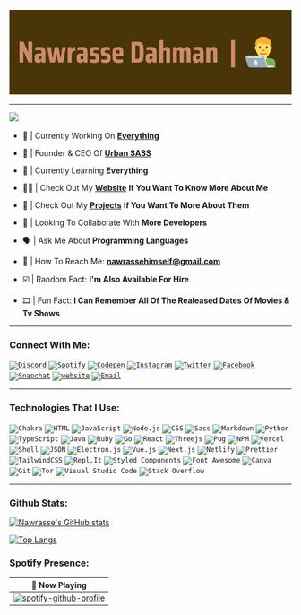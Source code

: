 ![logo](logo.png)

<hr>

<p align="left">
  <img src="https://readme-typing-svg.herokuapp.com?color=CC8B69&size=25&center=true&vCenter=true&lines=Full-Stack+Web+Developer;Self-Taught++Web+Developer;Self-Taught+Web+Designer">
</p>

- 🤖 | Currently Working On [**Everything**](https://github.com/NawrasseDahman)

- 👑 | Founder & CEO Of [**Urban SASS**](https://github.com/UrbanSASS)

- 🧠 | Currently Learning **Everything**

- 👨‍💻 | Check Out My [**Website**](https://nawrassedhm.vercel.app/) **If You Want To Know More About Me**

- 🌟 | Check Out My [**Projects**](https://github.com/NawrasseDahman?tab=repositories) **If You Want To More About Them**

- 🤩 | Looking To Collaborate With **More Developers**

- 🗣️ | Ask Me About **Programming Languages**

- 📧 | How To Reach Me: **nawrassehimself@gmail.com**

- ☑️ | Random Fact: **I'm Also Available For Hire**

- 🎞️ | Fun Fact: **I Can Remember All Of The Realeased Dates Of Movies & Tv Shows**

<p align="center">
  
<hr>

<h3 align="left">Connect With Me:</h3>

<code><a href="https://discord.com/users/878309088126197860"><img src="https://img.shields.io/badge/Discord-7289DA?style=for-the-badge&logo=discord&logoColor=white" alt="Discord" /></a></code>
<code><a href="https://open.spotify.com/user/4pevqlgntbtzf7quj0q307245?si=i38Ih3MgQTuypyjtO7cH6w&utm_source=copy-link"><img src="https://img.shields.io/badge/Spotify-1ED760?&style=for-the-badge&logo=spotify&logoColor=white" alt="Spotify" /></a></code>
<code><a href="https://codepen.io/nawrassedahman"><img src="https://img.shields.io/badge/CodePen-white?style=for-the-badge&logo=codepen&logoColor=black" alt="Codepen" /></a></code>
<code><a href="https://www.instagram.com/NawrasseDahman"><img src="https://img.shields.io/badge/Instagram-E4405F?style=for-the-badge&logo=instagram&logoColor=white" alt="Instagram" /></a></code>
<code><a href="https://twitter.com/nawrassedahman"><img src="https://img.shields.io/badge/Twitter-1DA1F2?style=for-the-badge&logo=twitter&logoColor=white" alt="Twitter" /></a></code>
<code><a href="https://www.facebook.com/nawrassedahman"><img src="https://img.shields.io/badge/Facebook-1877F2?style=for-the-badge&logo=facebook&logoColor=white" alt="Facebook" /></a></code>
<code><a href="https://www.snapchat.com/add/nawrassedahman"><img src="https://img.shields.io/badge/Snapchat-FFFC00?style=for-the-badge&logo=snapchat&logoColor=white" alt="Snapchat" /></a></code>
<code><a href="https://nawrasse.netlify.app/"><img src="https://img.shields.io/badge/website-000000?style=for-the-badge&logo=spond&logoColor=white" alt="website" /></a></code>
<code><a href="mailto:nawrassehimself@gmail.com"><img src="https://img.shields.io/badge/Gmail-D14836?style=for-the-badge&logo=gmail&logoColor=white" alt="Email" /></a></code>
<hr>

### Technologies That I Use:

<code>![Chakra](https://img.shields.io/badge/Chakra--UI-319795?style=for-the-badge&logo=chakra-ui&logoColor=white)</code>
<code>![HTML](https://img.shields.io/badge/HTML5-E34F26?style=for-the-badge&logo=html5&logoColor=white)</code>
<code>![JavaScript](https://img.shields.io/badge/JavaScript-F7DF1E?style=for-the-badge&logo=javascript&logoColor=black)</code>
<code>![Node.js](https://img.shields.io/badge/Node.js-43853D?style=for-the-badge&logo=node.js&logoColor=white)</code>
<code>![CSS](https://img.shields.io/badge/CSS3-1572B6?style=for-the-badge&logo=css3&logoColor=white)</code>
<code>![Sass](https://img.shields.io/badge/Sass-CC6699?style=for-the-badge&logo=sass&logoColor=white)</code>
<code>![Markdown](https://img.shields.io/badge/Markdown-000000?style=for-the-badge&logo=markdown&logoColor=white)</code>
<code>![Python](https://img.shields.io/badge/Python-FFD43B?style=for-the-badge&logo=python&logoColor=darkgreen)</code>
<code>![TypeScript](https://img.shields.io/badge/TypeScript-007ACC?style=for-the-badge&logo=typescript&logoColor=white)</code>
<code>![Java](https://img.shields.io/badge/Java-ED8B00?style=for-the-badge&logo=java&logoColor=white)</code>
<code>![Ruby](https://img.shields.io/badge/Ruby-CC342D?style=for-the-badge&logo=ruby&logoColor=white)</code>
<code>![Go](https://img.shields.io/badge/Go-00ADD8?style=for-the-badge&logo=go&logoColor=white)</code>
<code>![React](https://img.shields.io/badge/react-%2320232a.svg?style=for-the-badge&logo=react&logoColor=%2361DAFB)</code>
<code>![Threejs](https://img.shields.io/badge/threejs-black?style=for-the-badge&logo=three.js&logoColor=white)</code>
<code>![Pug](https://img.shields.io/badge/Pug-E3C29B?style=for-the-badge&logo=pug&logoColor=black)</code>
<code>![NPM](https://img.shields.io/badge/NPM-%23000000.svg?style=for-the-badge&logo=npm&logoColor=white)</code>
<code>![Vercel](https://img.shields.io/badge/vercel-%23000000.svg?style=for-the-badge&logo=vercel&logoColor=white)</code>
<code>![Shell](https://img.shields.io/badge/Shell_Script-121011?style=for-the-badge&logo=gnu-bash&logoColor=white)</code>
<code>![JSON](https://img.shields.io/badge/json-5E5C5C?style=for-the-badge&logo=json&logoColor=white)</code>
<code>![Electron.js](https://img.shields.io/badge/Electron-2B2E3A?style=for-the-badge&logo=electron&logoColor=9FEAF9)</code>
<code>![Vue.js](https://img.shields.io/badge/vuejs-%2335495e.svg?style=for-the-badge&logo=vuedotjs&logoColor=%234FC08D)</code>
<code>![Next.js](https://img.shields.io/badge/next.js-000000?style=for-the-badge&logo=nextdotjs&logoColor=white)</code>
<code>![Netlify](https://img.shields.io/badge/netlify-%23000000.svg?style=for-the-badge&logo=netlify&logoColor=#00C7B7)</code>
<code>![Prettier](https://img.shields.io/badge/prettier-1A2C34?style=for-the-badge&logo=prettier&logoColor=F7BA3E)</code>
<code>![TailwindCSS](https://img.shields.io/badge/tailwindcss-%2338B2AC.svg?style=for-the-badge&logo=tailwind-css&logoColor=white)</code>
<code>![Repl.It](https://img.shields.io/badge/Repl.it-%230D101E.svg?style=for-the-badge&logo=replit&logoColor=white)</code>
<code>![Styled Components](https://img.shields.io/badge/styled--components-DB7093?style=for-the-badge&logo=styled-components&logoColor=white)</code>
<code>![Font Awesome](https://img.shields.io/badge/Font_Awesome-339AF0?style=for-the-badge&logo=fontawesome&logoColor=white)</code>
<code>![Canva](https://img.shields.io/badge/Canva-%2300C4CC.svg?style=for-the-badge&logo=Canva&logoColor=white)</code>
<code>![Git](https://img.shields.io/badge/GIT-E44C30?style=for-the-badge&logo=git&logoColor=white)</code>
<code>![Tor](https://img.shields.io/badge/Tor_Browser-7D4698?style=for-the-badge&logo=Tor-Browser&logoColor=white)</code>
<code>![Visual Studio Code](https://img.shields.io/badge/Visual%20Studio%20Code-0078d7.svg?style=for-the-badge&logo=visual-studio-code&logoColor=white)</code>
<code>![Stack Overflow](https://img.shields.io/badge/-Stackoverflow-FE7A16?style=for-the-badge&logo=stack-overflow&logoColor=white)</code>

<hr>

<!--START_SECTION:activity-->

### Github Stats:

[![Nawrasse's GitHub stats](https://github-readme-stats.vercel.app/api?username=NawrasseDahman&show_icons=true&count_private=true&title_color=CC8B69&text_color=CC8B69&icon_color=1D2502&bg_color=493509&border_color=493509&include_all_commits=true)](https://github.com/anuraghazra/github-readme-stats)

[![Top Langs](https://github-readme-stats.vercel.app/api/top-langs/?username=NawrasseDahman&layout=compact&langs_count=10&theme=gruvbox_light&title_color=CC8B69&text_color=CC8B69&icon_color=1D2502&bg_color=493509&border_color=493509&card_width=446)](https://github.com/anuraghazra/github-readme-stats)


### Spotify Presence:

| 🎵 Now Playing                                                                                                                    |
| ------------------------------------------------------------------------------------------------------------------------------ |
| [![spotify-github-profile](https://spotify-github-profile.vercel.app/api/view?uid=4pevqlgntbtzf7quj0q307245&cover_image=true&theme=novatorem&bar_color=53b14f&bar_color_cover=true)](https://github.com/kittinan/spotify-github-profile) |
<table>
  <thead>

